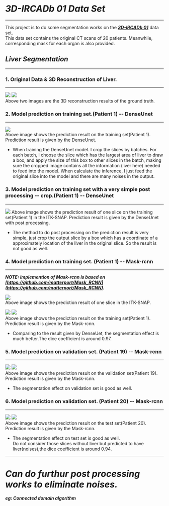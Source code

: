 # ***3D-IRCADb 01 Data Set***  

---
This project is to do some segmentation works on the [***3D-IRCADb 01***](https://www.ircad.fr/research/3d-ircadb-01/) data set.  
This data set contains the original CT scans of 20 patients. Meanwhile, corresponding mask for each organ is also provided.  

## ***Liver Segmentation***

---
### **1. Original Data & 3D Reconstruction of Liver.**  

---
![](https://github.com/NusLuoKe/tf_dicom/blob/master/readme_img/ori_mask_1.png)
![](https://github.com/NusLuoKe/tf_dicom/blob/master/readme_img/ori_mask_2.png)    
Above two images are the 3D reconstruction results of the ground truth.  

### **2. Model prediction on training set.(Patient 1) -- DenseUnet**    

---
![](https://github.com/NusLuoKe/IRCADb/blob/master/readme_img/dense_unet_p1.png)  
Above image shows the prediction result on the training set(Patient 1). 
Prediction result is given by the DenseUnet.    
  
 * When training the DenseUnet model. I crop the slices by batches. For each batch, I choose the slice which has the 
 largest area of liver to draw a box, and apply the size of this box to other slices in the batch, making sure the 
 cropped image contains all the information (liver here) needed to feed into the model. When calculate the inference, I 
 just feed the original slice into the model and there are many noises in the output. 


### **3. Model prediction on training set with a very simple post processing -- crop.(Patient 1) -- DenseUnet**  

---
![](https://github.com/NusLuoKe/IRCADb/blob/master/readme_img/dense_unet_p1_post_processing.png)
Above image shows the prediction result of one slice on the training set(Patient 1) in the ITK-SNAP. 
Prediction result is given by the DenseUnet with post processing.  

* The method to do post processing on the prediction result is very simple, just crop the output slice by a box 
which has a coordinate of a approximately location of the liver in the original slice. So the result is not good as well.
  
  
          
### **4. Model prediction on training set. (Patient 1) -- Mask-rcnn**

---
***NOTE: Implemention of Mask-rcnn is based on [https://github.com/matterport/Mask_RCNN](https://github.com/matterport/Mask_RCNN).*** 
  
![](https://github.com/NusLuoKe/IRCADb/blob/master/readme_img/mrcnn_p1.png)  
Above image shows the prediction result of one slice in the ITK-SNAP.  
  
       
![](https://github.com/NusLuoKe/IRCADb/blob/master/readme_img/mrcnn_p1_01.png)
![](https://github.com/NusLuoKe/IRCADb/blob/master/readme_img/mrcnn_p1_02.png)  
Above image shows the prediction result on the training set(Patient 1). 
Prediction result is given by the Mask-rcnn.  

* Comparing to the result given by DenseUet, the segmentation effect is much better.The dice coefficient is around 0.97.
 
### **5. Model prediction on validation set. (Patient 19) -- Mask-rcnn**

---
![](https://github.com/NusLuoKe/IRCADb/blob/master/readme_img/mrcnn_p19_01.png)
![](https://github.com/NusLuoKe/IRCADb/blob/master/readme_img/mrcnn_p19_02.png)  
Above image shows the prediction result on the validation set(Patient 19). 
Prediction result is given by the Mask-rcnn.  

* The segmentation effect on validation set is good as well.   

### **6. Model prediction on validation set. (Patient 20) -- Mask-rcnn**

---
![](https://github.com/NusLuoKe/IRCADb/blob/master/readme_img/mrcnn_p20_01.png)
![](https://github.com/NusLuoKe/IRCADb/blob/master/readme_img/mrcnn_p20_02.png)  
Above image shows the prediction result on the test set(Patient 20). 
Prediction result is given by the Mask-rcnn.  

* The segmentation effect on test set is good as well.  
Do not consider those slices without liver but predicted to have liver(noises),the dice coefficient is around 0.94. 

--- 
 

# ***Can do furthur post processing works to eliminate noises.***  
 ***eg: Connected domain algorithm***



